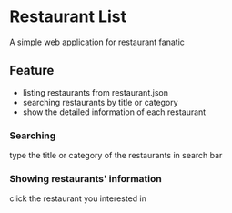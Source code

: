 # Restaurant List
A simple web application for restaurant fanatic

## Feature
- listing restaurants from restaurant.json
- searching restaurants by title or category
- show the detailed information of each restaurant

### Searching
type the title or category of the restaurants in search bar
### Showing restaurants' information
click the restaurant you interested in

